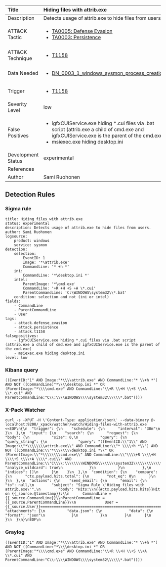 | Title                | Hiding files with attrib.exe                                                                                                                                                 |
|:---------------------|:------------------------------------------------------------------------------------------------------------------------------------------------------------|
| Description          | Detects usage of attrib.exe to hide files from users.                                                                                                                                           |
| ATT&amp;CK Tactic    | <ul><li>[TA0005: Defense Evasion](https://attack.mitre.org/tactics/TA0005)</li><li>[TA0003: Persistence](https://attack.mitre.org/tactics/TA0003)</li></ul>  |
| ATT&amp;CK Technique | <ul><li>[T1158](https://attack.mitre.org/tactics/T1158)</li></ul>                             |
| Data Needed          | <ul><li>[DN_0003_1_windows_sysmon_process_creation](../Data_Needed/DN_0003_1_windows_sysmon_process_creation.md)</li></ul>                                                         |
| Trigger              | <ul><li>[T1158](../Triggering/T1158.md)</li></ul>  |
| Severity Level       | low                                                                                                                                                 |
| False Positives      | <ul><li>igfxCUIService.exe hiding *.cui files via .bat script (attrib.exe a child of cmd.exe and igfxCUIService.exe is the parent of the cmd.exe)</li><li>msiexec.exe hiding desktop.ini</li></ul>                                                                  |
| Development Status   | experimental                                                                                                                                                |
| References           | <ul></ul>                                                          |
| Author               | Sami Ruohonen                                                                                                                                                |


## Detection Rules

### Sigma rule

```
title: Hiding files with attrib.exe
status: experimental
description: Detects usage of attrib.exe to hide files from users.
author: Sami Ruohonen
logsource:
    product: windows
    service: sysmon
detection:
    selection:
        EventID: 1
        Image: '*\attrib.exe'
        CommandLine: '* +h *'
    ini:
        CommandLine: '*\desktop.ini *'
    intel:
        ParentImage: '*\cmd.exe'
        CommandLine: '+R +H +S +A \*.cui'
        ParentCommandLine: 'C:\WINDOWS\system32\\*.bat'
    condition: selection and not (ini or intel)
fields:
    - CommandLine
    - ParentCommandLine
    - User
tags:
    - attack.defense_evasion
    - attack.persistence
    - attack.t1158
falsepositives:
    - igfxCUIService.exe hiding *.cui files via .bat script (attrib.exe a child of cmd.exe and igfxCUIService.exe is the parent of the cmd.exe)
    - msiexec.exe hiding desktop.ini
level: low

```





### Kibana query

```
((EventID:"1" AND Image:"*\\\\attrib.exe" AND CommandLine:"* \\+h *") AND NOT ((CommandLine:"*\\\\desktop.ini *" OR (ParentImage:"*\\\\cmd.exe" AND CommandLine:"\\+R \\+H \\+S \\+A \\*.cui" AND ParentCommandLine:"C\\:\\\\WINDOWS\\\\system32\\\\\\*.bat"))))
```





### X-Pack Watcher

```
curl -s -XPUT -H \'Content-Type: application/json\' --data-binary @- localhost:9200/_xpack/watcher/watch/Hiding-files-with-attrib.exe <<EOF\n{\n  "trigger": {\n    "schedule": {\n      "interval": "30m"\n    }\n  },\n  "input": {\n    "search": {\n      "request": {\n        "body": {\n          "size": 0,\n          "query": {\n            "query_string": {\n              "query": "((EventID:\\"1\\" AND Image:\\"*\\\\\\\\attrib.exe\\" AND CommandLine:\\"* \\\\+h *\\") AND NOT ((CommandLine:\\"*\\\\\\\\desktop.ini *\\" OR (ParentImage:\\"*\\\\\\\\cmd.exe\\" AND CommandLine:\\"\\\\+R \\\\+H \\\\+S \\\\+A \\\\*.cui\\" AND ParentCommandLine:\\"C\\\\:\\\\\\\\WINDOWS\\\\\\\\system32\\\\\\\\\\\\*.bat\\"))))",\n              "analyze_wildcard": true\n            }\n          }\n        },\n        "indices": []\n      }\n    }\n  },\n  "condition": {\n    "compare": {\n      "ctx.payload.hits.total": {\n        "not_eq": 0\n      }\n    }\n  },\n  "actions": {\n    "send_email": {\n      "email": {\n        "to": null,\n        "subject": "Sigma Rule \'Hiding files with attrib.exe\'",\n        "body": "Hits:\\n{{#ctx.payload.hits.hits}}Hit on {{_source.@timestamp}}:\\n      CommandLine = {{_source.CommandLine}}\\nParentCommandLine = {{_source.ParentCommandLine}}\\n             User = {{_source.User}}================================================================================\\n{{/ctx.payload.hits.hits}}",\n        "attachments": {\n          "data.json": {\n            "data": {\n              "format": "json"\n            }\n          }\n        }\n      }\n    }\n  }\n}\nEOF\n
```





### Graylog

```
((EventID:"1" AND Image:"*\\\\attrib.exe" AND CommandLine:"* \\+h *") AND NOT ((CommandLine:"*\\\\desktop.ini *" OR (ParentImage:"*\\\\cmd.exe" AND CommandLine:"\\+R \\+H \\+S \\+A \\*.cui" AND ParentCommandLine:"C\\:\\\\WINDOWS\\\\system32\\\\\\*.bat"))))
```

